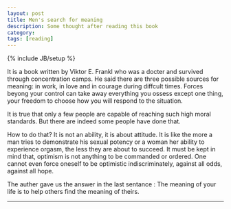 ```yaml
---
layout: post
title: Men's search for meaning 
description: Some thought after reading this book
category:
tags: [reading]
---
```

{% include JB/setup %}

It is a book written by Viktor E. Frankl who was a docter and survived through concentration camps. He said there are three possible sources for meaning: in work, in love and in courage during diffcult times. Forces beyong your control can take away everything you ossess except one thing, your freedom to choose how you will respond to the situation. 

It is true that only a few people are capable of reaching such high moral standards. But there are indeed some people have done that. 

How to do that? It is not an ability, it is about attitude. It is like the more a man tries to demonstrate his sexual potency or a woman her ability to experience orgasm, the less they are about to succeed. It must be kept in mind that, optimism is not anything to be commanded or ordered. One cannot even force oneself to be optimistic indiscriminately, against all odds, against all hope. 

The auther gave us the answer in the last sentance : The meaning of your life is to help others find the meaning of theirs.

--------------------------------------------



